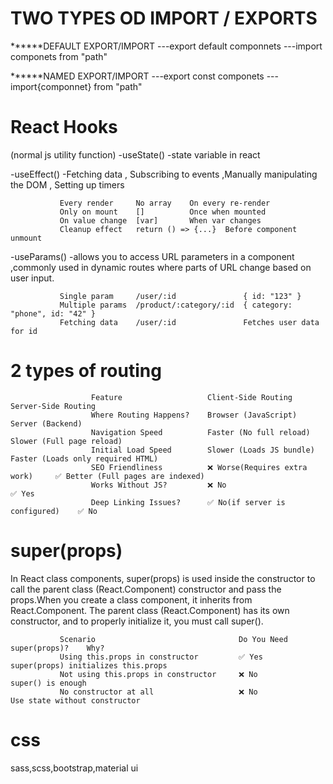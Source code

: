 # TWO TYPES OD IMPORT / EXPORTS

******DEFAULT EXPORT/IMPORT
---export default componnets
---import componets from "path"

******NAMED EXPORT/IMPORT
---export const componets
---import{componnet} from "path"

# React Hooks
(normal js utility function)
-useState() -state variable in react

-useEffect() -Fetching data , Subscribing to events ,Manually manipulating the DOM , Setting up timers

               Every render	    No array	On every re-render
               Only on mount	[]	        Once when mounted
               On value change	[var]	    When var changes
               Cleanup effect	return () => {...}	Before component unmount

-useParams() -allows you to access URL parameters in a component ,commonly used in dynamic routes where parts of URL change based on user input.

               Single param  	/user/:id	            { id: "123" }
               Multiple params	/product/:category/:id	{ category: "phone", id: "42" }
               Fetching data	/user/:id	            Fetches user data for id
               
# 2 types of routing                                  
                      Feature	                Client-Side Routing	               Server-Side Routing
                      Where Routing Happens?	Browser (JavaScript)	           Server (Backend)
                      Navigation Speed	        Faster (No full reload)	           Slower (Full page reload)
                      Initial Load Speed	    Slower (Loads JS bundle)	       Faster (Loads only required HTML)
                      SEO Friendliness	        ❌ Worse(Requires extra work)	 ✅ Better (Full pages are indexed)
                      Works Without JS?	        ❌ No	                         ✅ Yes
                      Deep Linking Issues?	    ✅ No(if server is configured)	 ✅ No


# super(props) 
In React class components, super(props) is used inside the constructor to call the parent class (React.Component) constructor and pass the props.When you create a class component, it inherits from React.Component. The parent class (React.Component) has its own constructor, and to properly initialize it, you must call super().

               Scenario	                               Do You Need super(props)?	Why?
               Using this.props in constructor	       ✅ Yes	                  super(props) initializes this.props
               Not using this.props in constructor	   ❌ No	                      super() is enough
               No constructor at all	               ❌ No	                      Use state without constructor

# css
sass,scss,bootstrap,material ui